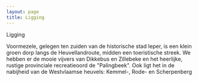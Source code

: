 ```yaml
---
layout: page
title: Ligging
---
```


Ligging

Voormezele, gelegen ten zuiden van de historische stad Ieper, is een klein groen dorp langs de Heuvellandroute, midden een toeristische streek. We hebben er de mooie vijvers van Dikkebus en Zillebeke en het heerlijke, rustige provinciale recreatieoord de "Palingbeek". Ook ligt het in de nabijheid van de Westvlaamse heuvels: Kemmel-, Rode- en Scherpenberg